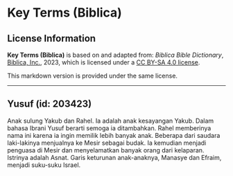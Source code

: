 # Key Terms (Biblica)

## License Information

**Key Terms (Biblica)** is based on and adapted from: _Biblica Bible Dictionary_, [Biblica, Inc.](https://www.biblica.com/), 2023, which is licensed under a [CC BY-SA 4.0 license](https://creativecommons.org/licenses/by-sa/4.0/legalcode.en).

This markdown version is provided under the same license.



--------------------------------

## Yusuf (id: 203423)

Anak sulung Yakub dan Rahel. Ia adalah anak kesayangan Yakub. Dalam bahasa Ibrani Yusuf berarti semoga ia ditambahkan. Rahel memberinya nama ini karena ia ingin memilik lebih banyak anak. Beberapa dari saudara laki\-lakinya menjualnya ke Mesir sebagai budak. Ia kemudian menjadi penguasa di Mesir dan menyelamatkan banyak orang dari kelaparan. Istrinya adalah Asnat. Garis keturunan anak\-anaknya, Manasye dan Efraim, menjadi suku\-suku Israel.


